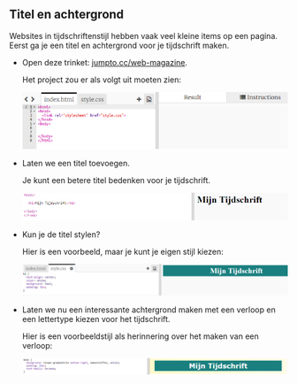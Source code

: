 ## Titel en achtergrond

Websites in tijdschriftenstijl hebben vaak veel kleine items op een pagina. Eerst ga je een titel en achtergrond voor je tijdschrift maken.

+ Open deze trinket: <a href="http://jumpto.cc/web-magazine" target="_blank">jumpto.cc/web-magazine</a>.
    
    Het project zou er als volgt uit moeten zien:
    
    ![screenshot](images/magazine-starter.png)

+ Laten we een titel toevoegen.
    
    Je kunt een betere titel bedenken voor je tijdschrift.
    
    ![screenshot](images/magazine-heading.png)

+ Kun je de titel stylen?
    
    Hier is een voorbeeld, maar je kunt je eigen stijl kiezen:
    
    ![screenshot](images/magazine-heading-style.png)

+ Laten we nu een interessante achtergrond maken met een verloop en een lettertype kiezen voor het tijdschrift.
    
    Hier is een voorbeeldstijl als herinnering over het maken van een verloop:
    
    ![screenshot](images/magazine-background.png)